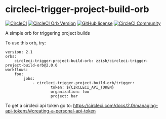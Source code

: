 # circleci-trigger-project-build-orb

[![CircleCI](https://circleci.com/gh/zzish/circleci-trigger-project-build-orb.svg?style=svg)](https://circleci.com/gh/zzish/circleci-trigger-project-build-orb) [![CircleCI Orb Version](https://img.shields.io/badge/endpoint.svg?url=https://badges.circleci.io/orb/zzish/circleci-trigger-project-build-orb)](https://circleci.com/orbs/registry/orb/zzish/circleci-trigger-project-build-orb) [![GitHub license](https://img.shields.io/badge/license-MIT-blue.svg)](https://raw.githubusercontent.com/zzish/circleci-trigger-project-build-orb/master/LICENSE) [![CircleCI Community](https://img.shields.io/badge/community-CircleCI%20Discuss-343434.svg)](https://discuss.circleci.com/c/ecosystem/orbs)

A simple orb for triggering project builds

To use this orb, try:

```
version: 2.1
orbs:
    circleci-trigger-project-build-orb: zzish/circleci-trigger-project-build-orb@2.0.0
workflows:
    foo:
        jobs:
            - circleci-trigger-project-build-orb/trigger:
                    token: ${CIRCLECI_API_TOKEN}
                    organization: foo
                    project: bar
```

To get a circleci api token go to:
https://circleci.com/docs/2.0/managing-api-tokens/#creating-a-personal-api-token
